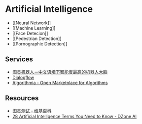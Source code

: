 # Artificial Intelligence

- [[Neural Network]]
- [[Machine Learning]]
- [[Face Detecion]]
- [[Pedestrian Detection]]
- [[Pornographic Detection]]

## Services

- [图灵机器人－中文语境下智能度最高的机器人大脑](http://www.tuling123.com/)
- [Dialogflow](https://dialogflow.com/)
- [Algorithmia - Open Marketplace for Algorithms](https://algorithmia.com/)

## Resources

- [图灵测试 - 维基百科](https://zh.wikipedia.org/wiki/%E5%9B%BE%E7%81%B5%E6%B5%8B%E8%AF%95)
- [28 Artificial Intelligence Terms You Need to Know - DZone AI](https://dzone.com/articles/ai-glossary)
